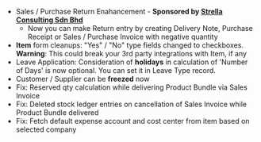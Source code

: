 - Sales / Purchase Return Enahancement - **Sponsored by [Strella Consulting Sdn Bhd](http://www.strellagroup.com)**
	 * Now you can make Return entry by creating Delivery Note, Purchase Receipt or Sales / Purchase Invoice with negative quantity
- **Item** form cleanups: "Yes" / "No" type fields changed to checkboxes.<br>
	**Warning**: This could break your 3rd party integrations with Item, if any
- Leave Application: Consideration of **holidays** in calculation of 'Number of Days' is now optional. You can set it in Leave Type record.
- Customer / Supplier can be **freezed** now
- Fix: Reserved qty calculation while delivering Product Bundle via Sales Invoice
- Fix: Deleted stock ledger entries on cancellation of Sales Invoice while Product Bundle delivered
- Fix: Fetch default expense account and cost center from item based on selected company

